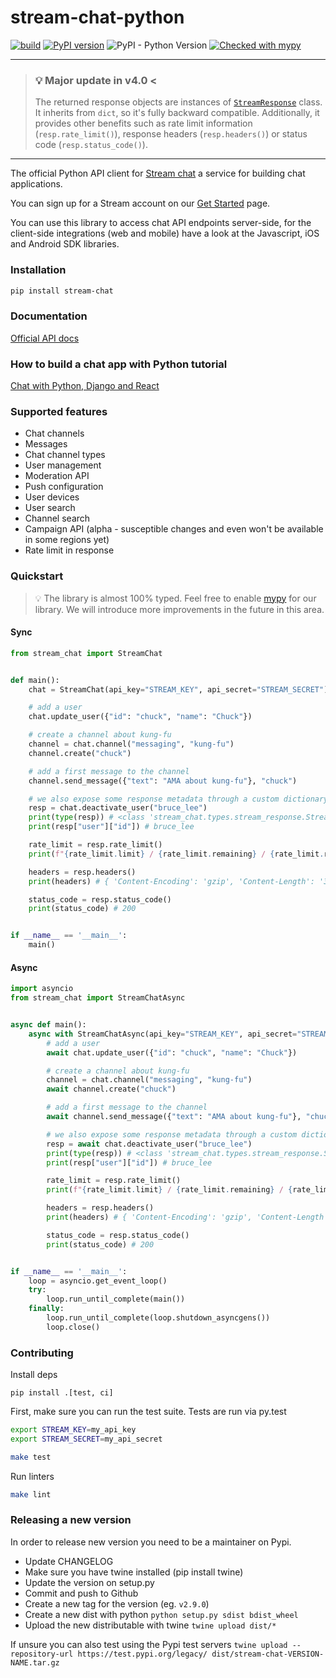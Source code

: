 # stream-chat-python

[![build](https://github.com/GetStream/stream-chat-python/workflows/build/badge.svg)](https://github.com/GetStream/stream-chat-python/actions) [![PyPI version](https://badge.fury.io/py/stream-chat.svg)](http://badge.fury.io/py/stream-chat) ![PyPI - Python Version](https://img.shields.io/pypi/pyversions/stream-chat.svg) [![Checked with mypy](http://www.mypy-lang.org/static/mypy_badge.svg)](http://mypy-lang.org/)

---
> ### :bulb: Major update in v4.0 <
> The returned response objects are instances of [`StreamResponse`](https://github.com/GetStream/stream-chat-python/blob/master/stream_chat/types/stream_response.py) class. It inherits from `dict`, so it's fully backward compatible. Additionally, it provides other benefits such as rate limit information (`resp.rate_limit()`), response headers (`resp.headers()`) or status code (`resp.status_code()`).
---

The official Python API client for [Stream chat](https://getstream.io/chat/) a service for building chat applications.

You can sign up for a Stream account on our [Get Started](https://getstream.io/chat/get_started/) page.

You can use this library to access chat API endpoints server-side, for the client-side integrations (web and mobile) have a look at the Javascript, iOS and Android SDK libraries.

### Installation

```bash
pip install stream-chat
```

### Documentation

[Official API docs](https://getstream.io/chat/docs/)

### How to build a chat app with Python tutorial

[Chat with Python, Django and React](https://github.com/GetStream/python-chat-example)

### Supported features

- Chat channels
- Messages
- Chat channel types
- User management
- Moderation API
- Push configuration
- User devices
- User search
- Channel search
- Campaign API (alpha - susceptible changes and even won't be available in some regions yet)
- Rate limit in response

### Quickstart

> :bulb: The library is almost 100% typed. Feel free to enable [mypy](https://github.com/python/mypy) for our library. We will introduce more improvements in the future in this area.

#### Sync

```python
from stream_chat import StreamChat


def main():
    chat = StreamChat(api_key="STREAM_KEY", api_secret="STREAM_SECRET")

    # add a user
    chat.update_user({"id": "chuck", "name": "Chuck"})

    # create a channel about kung-fu
    channel = chat.channel("messaging", "kung-fu")
    channel.create("chuck")

    # add a first message to the channel
    channel.send_message({"text": "AMA about kung-fu"}, "chuck")

    # we also expose some response metadata through a custom dictionary
    resp = chat.deactivate_user("bruce_lee")
    print(type(resp)) # <class 'stream_chat.types.stream_response.StreamResponse'>
    print(resp["user"]["id"]) # bruce_lee

    rate_limit = resp.rate_limit()
    print(f"{rate_limit.limit} / {rate_limit.remaining} / {rate_limit.reset}") # 60 / 59 / 2022-01-06 12:35:00+00:00

    headers = resp.headers()
    print(headers) # { 'Content-Encoding': 'gzip', 'Content-Length': '33', ... }

    status_code = resp.status_code()
    print(status_code) # 200


if __name__ == '__main__':
    main()

```

#### Async

```python
import asyncio
from stream_chat import StreamChatAsync


async def main():
    async with StreamChatAsync(api_key="STREAM_KEY", api_secret="STREAM_SECRET") as chat:
        # add a user
        await chat.update_user({"id": "chuck", "name": "Chuck"})

        # create a channel about kung-fu
        channel = chat.channel("messaging", "kung-fu")
        await channel.create("chuck")

        # add a first message to the channel
        await channel.send_message({"text": "AMA about kung-fu"}, "chuck")

        # we also expose some response metadata through a custom dictionary
        resp = await chat.deactivate_user("bruce_lee")
        print(type(resp)) # <class 'stream_chat.types.stream_response.StreamResponse'>
        print(resp["user"]["id"]) # bruce_lee

        rate_limit = resp.rate_limit()
        print(f"{rate_limit.limit} / {rate_limit.remaining} / {rate_limit.reset}") # 60 / 59 / 2022-01-06 12:35:00+00:00

        headers = resp.headers()
        print(headers) # { 'Content-Encoding': 'gzip', 'Content-Length': '33', ... }

        status_code = resp.status_code()
        print(status_code) # 200


if __name__ == '__main__':
    loop = asyncio.get_event_loop()
    try:
        loop.run_until_complete(main())
    finally:
        loop.run_until_complete(loop.shutdown_asyncgens())
        loop.close()

```

### Contributing

Install deps

```
pip install .[test, ci]
```

First, make sure you can run the test suite. Tests are run via py.test

```bash
export STREAM_KEY=my_api_key
export STREAM_SECRET=my_api_secret

make test
```

Run linters

```bash
make lint
```


### Releasing a new version

In order to release new version you need to be a maintainer on Pypi.

- Update CHANGELOG
- Make sure you have twine installed (pip install twine)
- Update the version on setup.py
- Commit and push to Github
- Create a new tag for the version (eg. `v2.9.0`)
- Create a new dist with python `python setup.py sdist bdist_wheel`
- Upload the new distributable with twine `twine upload dist/*`

If unsure you can also test using the Pypi test servers `twine upload --repository-url https://test.pypi.org/legacy/ dist/stream-chat-VERSION-NAME.tar.gz`
